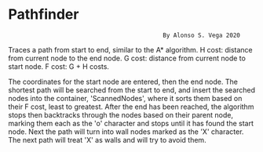 # Pathfinder
                                                By Alonso S. Vega 2020
                                                
Traces a path from start to end, similar to the A* algorithm.
  H cost: distance from current node to the end node.
  G cost: distance from current node to start node.
  F cost: G + H costs.

The coordinates for the start node are entered, then the end node. The shortest path will be searched from the start to end, and insert the searched nodes into the container, 'ScannedNodes', where it sorts them based on their F cost, least to greatest. After the end has been reached, the algorithm stops then backtracks through the nodes based on their parent node, marking them each as the 'o' character and stops until it has found the start node.
Next the path will turn into wall nodes marked as the 'X' character. The next path will treat 'X' as walls and will try to avoid them.
